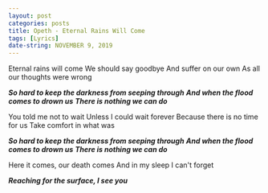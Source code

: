 ```yaml
---
layout: post
categories: posts
title: Opeth - Eternal Rains Will Come
tags: [Lyrics]
date-string: NOVEMBER 9, 2019
---
```


Eternal rains will come
We should say goodbye
And suffer on our own
As all our thoughts were wrong

***So hard to keep the darkness from seeping through***
***And when the flood comes to drown us***
***There is nothing we can do***

You told me not to wait
Unless I could wait forever
Because there is no time for us
Take comfort in what was

***So hard to keep the darkness from seeping through***
***And when the flood comes to drown us***
***There is nothing we can do***

Here it comes, our death comes
And in my sleep I can't forget

***Reaching for the surface, I see you***